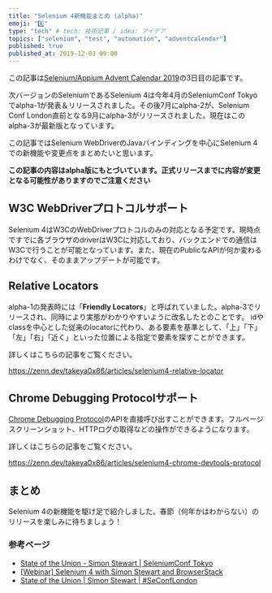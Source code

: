 ```yaml
---
title: "Selenium 4新機能まとめ (alpha)"
emoji: "4️⃣"
type: "tech" # tech: 技術記事 / idea: アイデア
topics: ["selenium", "test", "automation", "adventcalendar"]
published: true
published_at: 2019-12-03 09:00
---
```


この記事は[Selenium/Appium Advent Calendar 2019](https://qiita.com/advent-calendar/2019/selenium_and_appium)の3日目の記事です。

次バージョンのSeleniumであるSelenium 4は今年4月のSeleniumConf Tokyoでalpha-1が発表＆リリースされました。その後7月にalpha-2が、Selenium Conf London直前となる9月にalpha-3がリリースされました。現在はこのalpha-3が最新版となっています。

この記事ではSelenium WebDriverのJavaバインディングを中心にSelenium 4での新機能や変更点をまとめたいと思います。

**この記事の内容はalpha版にもとづいています。正式リリースまでに内容が変更となる可能性がありますのでご注意ください**

<!--more-->

## W3C WebDriverプロトコルサポート

Selenium 4はW3CのWebDriverプロトコルのみの対応となる予定です。現時点ですでに各ブラウザのdriverはW3Cに対応しており、バックエンドでの通信はW3Cで行うことが可能となっています。また、現在のPublicなAPIが何か変わるわけでなく、そのままアップデートが可能です。

## Relative Locators

alpha-1の発表時には「**Friendly Locators**」と呼ばれていました。alpha-3でリリースされ、同時により実態がわかりやすいように改名したとのことです。
idやclassを中心とした従来のlocatorに代わり、ある要素を基準として、「上」「下」「左」「右」「近く」といった位置による指定で要素を探すことができます。

詳しくはこちらの記事をご覧ください。

https://zenn.dev/takeya0x86/articles/selenium4-relative-locator

## Chrome Debugging Protocolサポート

[Chrome Debugging Protocol](https://chromedevtools.github.io/devtools-protocol/)のAPIを直接呼び出すことができます。フルページスクリーンショット、HTTPログの取得などの操作ができるようになります。

詳しくはこちらの記事をご覧ください。

https://zenn.dev/takeya0x86/articles/selenium4-chrome-devtools-protocol

## まとめ

Selenium 4の新機能を駆け足で紹介しました。春節（何年かはわからない）のリリースを楽しみに待ちましょう！

### 参考ページ

* [State of the Union - Simon Stewart \| SeleniumConf Tokyo](https://www.youtube.com/watch?v=NtEZ2aBszrc)
* [[Webinar] Selenium 4 with Simon Stewart and BrowserStack](https://www.browserstack.com/blog/webinar-selenium-4-with-simon-stewart/)
* [State of the Union \| Simon Stewart \| #SeConfLondon](https://www.youtube.com/watch?v=RGM4FtDA06M)
